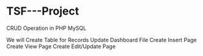 # TSF---Project

 CRUD Operation in PHP MySQL
 
 
We will Create Table for Records
Update Dashboard File
Create Insert Page
Create View Page
Create Edit/Update Page
